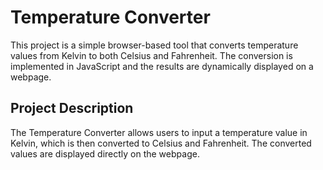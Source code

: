 # Temperature Converter

This project is a simple browser-based tool that converts temperature values from Kelvin to both Celsius and Fahrenheit. The conversion is implemented in JavaScript and the results are dynamically displayed on a webpage.

## Project Description

The Temperature Converter allows users to input a temperature value in Kelvin, which is then converted to Celsius and Fahrenheit. The converted values are displayed directly on the webpage.
